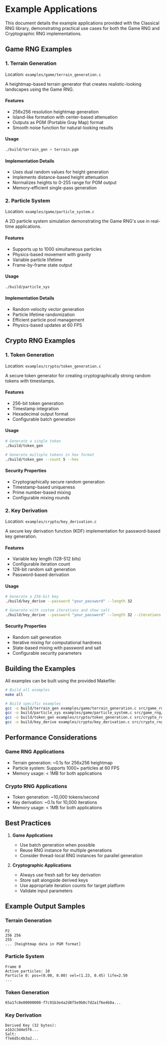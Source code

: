 # Example Applications

This document details the example applications provided with the Classical RNG library, demonstrating practical use cases for both the Game RNG and Cryptographic RNG implementations.

## Game RNG Examples

### 1. Terrain Generation
Location: `examples/game/terrain_generation.c`

A heightmap-based terrain generator that creates realistic-looking landscapes using the Game RNG.

#### Features
- 256x256 resolution heightmap generation
- Island-like formation with center-based attenuation
- Outputs as PGM (Portable Gray Map) format
- Smooth noise function for natural-looking results

#### Usage
```bash
./build/terrain_gen > terrain.pgm
```

#### Implementation Details
- Uses dual random values for height generation
- Implements distance-based height attenuation
- Normalizes heights to 0-255 range for PGM output
- Memory-efficient single-pass generation

### 2. Particle System
Location: `examples/game/particle_system.c`

A 2D particle system simulation demonstrating the Game RNG's use in real-time applications.

#### Features
- Supports up to 1000 simultaneous particles
- Physics-based movement with gravity
- Variable particle lifetime
- Frame-by-frame state output

#### Usage
```bash
./build/particle_sys
```

#### Implementation Details
- Random velocity vector generation
- Particle lifetime randomization
- Efficient particle pool management
- Physics-based updates at 60 FPS

## Crypto RNG Examples

### 1. Token Generation
Location: `examples/crypto/token_generation.c`

A secure token generator for creating cryptographically strong random tokens with timestamps.

#### Features
- 256-bit token generation
- Timestamp integration
- Hexadecimal output format
- Configurable batch generation

#### Usage
```bash
# Generate a single token
./build/token_gen

# Generate multiple tokens in hex format
./build/token_gen --count 5 --hex
```

#### Security Properties
- Cryptographically secure random generation
- Timestamp-based uniqueness
- Prime number-based mixing
- Configurable mixing rounds

### 2. Key Derivation
Location: `examples/crypto/key_derivation.c`

A secure key derivation function (KDF) implementation for password-based key generation.

#### Features
- Variable key length (128-512 bits)
- Configurable iteration count
- 128-bit random salt generation
- Password-based derivation

#### Usage
```bash
# Generate a 256-bit key
./build/key_derive --password "your_password" --length 32

# Generate with custom iterations and show salt
./build/key_derive --password "your_password" --length 32 --iterations 20000 --show-salt
```

#### Security Properties
- Random salt generation
- Iterative mixing for computational hardness
- State-based mixing with password and salt
- Configurable security parameters

## Building the Examples

All examples can be built using the provided Makefile:

```bash
# Build all examples
make all

# Build specific examples
gcc -o build/terrain_gen examples/game/terrain_generation.c src/game_rng/game_rng.c -I. -lm
gcc -o build/particle_sys examples/game/particle_system.c src/game_rng/game_rng.c -I. -lm
gcc -o build/token_gen examples/crypto/token_generation.c src/crypto_rng/crypto_rng.c -I. -lm
gcc -o build/key_derive examples/crypto/key_derivation.c src/crypto_rng/crypto_rng.c -I. -lm
```

## Performance Considerations

### Game RNG Applications
- Terrain generation: ~0.1s for 256x256 heightmap
- Particle system: Supports 1000+ particles at 60 FPS
- Memory usage: < 1MB for both applications

### Crypto RNG Applications
- Token generation: ~10,000 tokens/second
- Key derivation: ~0.1s for 10,000 iterations
- Memory usage: < 1MB for both applications

## Best Practices

1. **Game Applications**
   - Use batch generation when possible
   - Reuse RNG instance for multiple generations
   - Consider thread-local RNG instances for parallel generation

2. **Cryptographic Applications**
   - Always use fresh salt for key derivation
   - Store salt alongside derived keys
   - Use appropriate iteration counts for target platform
   - Validate input parameters

## Example Output Samples

### Terrain Generation
```
P2
256 256
255
... [heightmap data in PGM format]
```

### Particle System
```
Frame 0
Active particles: 10
Particle 0: pos=(0.00, 0.00) vel=(1.23, 0.45) life=2.50
...
```

### Token Generation
```
65a1fc8e00000000-f7c91b3e4a2d8f5e9b0c7d2a1f6e4b8a...
```

### Key Derivation
```
Derived Key (32 bytes):
a1b2c3d4e5f6...
Salt:
f7e6d5c4b3a2...
